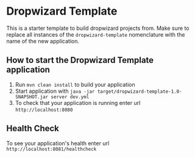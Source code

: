 # Dropwizard Template

This is a starter template to build dropwizard projects from.
Make sure to replace all instances of the `dropwizard-template` nomenclature with the name of the new application.

How to start the Dropwizard Template application
---

1. Run `mvn clean install` to build your application
1. Start application with `java -jar target/dropwizard-template-1.0-SNAPSHOT.jar server dev.yml`
1. To check that your application is running enter url `http://localhost:8080`

Health Check
---

To see your application's health enter url `http://localhost:8081/healthcheck`